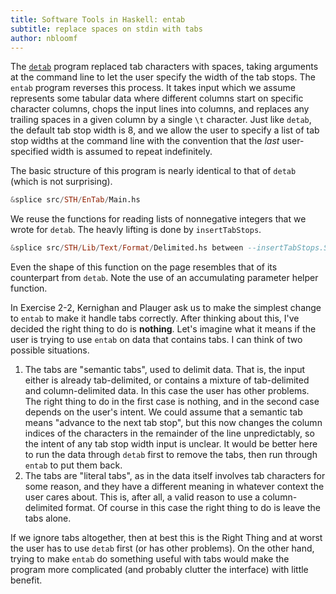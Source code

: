 ```yaml
---
title: Software Tools in Haskell: entab
subtitle: replace spaces on stdin with tabs
author: nbloomf
---
```


The [``detab``](/pages/sth/tool/detab.html) program replaced tab characters with spaces, taking arguments at the command line to let the user specify the width of the tab stops. The ``entab`` program reverses this process. It takes input which we assume represents some tabular data where different columns start on specific character columns, chops the input lines into columns, and replaces any trailing spaces in a given column by a single ``\t`` character. Just like ``detab``, the default tab stop width is 8, and we allow the user to specify a list of tab stop widths at the command line with the convention that the *last* user-specified width is assumed to repeat indefinitely.

The basic structure of this program is nearly identical to that of ``detab`` (which is not surprising).


```haskell
&splice src/STH/EnTab/Main.hs
```


We reuse the functions for reading lists of nonnegative integers that we wrote for ``detab``. The heavly lifting is done by ``insertTabStops``.


```haskell
&splice src/STH/Lib/Text/Format/Delimited.hs between --insertTabStops.S and --insertTabStops.E
```


Even the shape of this function on the page resembles that of its counterpart from ``detab``. Note the use of an accumulating parameter helper function.

In Exercise 2-2, Kernighan and Plauger ask us to make the simplest change to ``entab`` to make it handle tabs correctly. After thinking about this, I've decided the right thing to do is **nothing**. Let's imagine what it means if the user is trying to use ``entab`` on data that contains tabs. I can think of two possible situations.

1. The tabs are "semantic tabs", used to delimit data. That is, the input either is already tab-delimited, or contains a mixture of tab-delimited and column-delimited data. In this case the user has other problems. The right thing to do in the first case is nothing, and in the second case depends on the user's intent. We could assume that a semantic tab means "advance to the next tab stop", but this now changes the column indices of the characters in the remainder of the line unpredictably, so the intent of any tab stop width input is unclear. It would be better here to run the data through ``detab`` first to remove the tabs, then run through ``entab`` to put them back.
2. The tabs are "literal tabs", as in the data itself involves tab characters for some reason, and they have a different meaning in whatever context the user cares about. This is, after all, a valid reason to use a column-delimited format. Of course in this case the right thing to do is leave the tabs alone.

If we ignore tabs altogether, then at best this is the Right Thing and at worst the user has to use ``detab`` first (or has other problems). On the other hand, trying to make ``entab`` do something useful with tabs would make the program more complicated (and probably clutter the interface) with little benefit.
